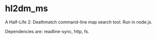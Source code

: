 # hl2dm_ms
A Half-Life 2: Deathmatch command-line map search tool.
Run in node.js.

Dependencies are: readline-sync, http, fs.
